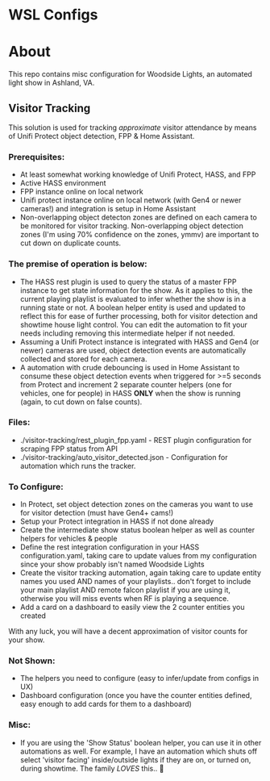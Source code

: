 # WSL Configs

# About

This repo contains misc configuration for Woodside Lights, an automated light show in Ashland, VA.

## Visitor Tracking

This solution is used for tracking *approximate* visitor attendance by means of Unifi Protect object detection, FPP & Home Assistant.

### Prerequisites:

- At least somewhat working knowledge of Unifi Protect, HASS, and FPP
- Active HASS environment
- FPP instance online on local network
- Unifi protect instance online on local network (with Gen4 or newer cameras!) and integration is setup in Home Assistant
- Non-overlapping object detecton zones are defined on each camera to be monitored for visitor tracking. Non-overlapping object detection zones (I'm using 70% confidence on the zones, ymmv) are important to cut down on duplicate counts.

### The premise of operation is below:

- The HASS rest plugin is used to query the status of a master FPP instance to get state information for the show. As it applies to this, the current playing playlist is evaluated to infer whether the show is in a running state or not. A boolean helper entity is used and updated to reflect this for ease of further processing, both for visitor detection and showtime house light control. You can edit the automation to fit your needs including removing this intermediate helper if not needed.
- Assuming a Unifi Protect instance is integrated with HASS and Gen4 (or newer) cameras are used, object detection events are automatically collected and stored for each camera.
- A automation with crude debouncing is used in Home Assistant to consume these object detection events when triggered for >=5 seconds from Protect and increment 2 separate counter helpers (one for vehicles, one for people) in HASS __ONLY__ when the show is running (again, to cut down on false counts).

### Files:

- ./visitor-tracking/rest_plugin_fpp.yaml - REST plugin configuration for scraping FPP status from API
- ./visitor-tracking/auto_visitor_detected.json - Configuration for automation which runs the tracker.

### To Configure:

* In Protect, set object detection zones on the cameras you want to use for visitor detection (must have Gen4+ cams!)
* Setup your Protect integration in HASS if not done already
* Create the intermediate show status boolean helper as well as counter helpers for vehicles & people
* Define the rest integration configuration in your HASS configuration.yaml, taking care to update values from my configuration since your show probably isn't named Woodside Lights
* Create the visitor tracking automation, again taking care to update entity names you used AND names of your playlists.. don't forget to include your main playlist AND remote falcon playlist if you are using it, otherwise you will miss events when RF is playing a sequence.
* Add a card on a dashboard to easily view the 2 counter entities you created

With any luck, you will have a decent approximation of visitor counts for your show.

### Not Shown:

- The helpers you need to configure (easy to infer/update from configs in UX)
- Dashboard configuration (once you have the counter entities defined, easy enough to add cards for them to a dashboard)

### Misc:

- If you are using the 'Show Status' boolean helper, you can use it in other automations as well. For example, I have an automation which shuts off select 'visitor facing' inside/outside lights if they are on, or turned on, during showtime. The family *LOVES* this.. 🤪
